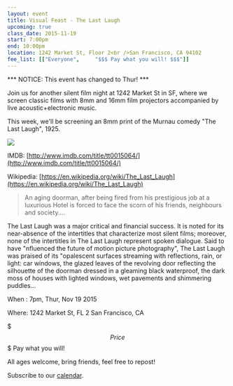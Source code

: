 ```yaml
---
layout: event
title: Visual Feast - The Last Laugh
upcoming: true
class_date: 2015-11-19
start: 7:00pm
end: 10:00pm
location: 1242 Market St, Floor 2<br />San Francisco, CA 94102
fee_list: [["Everyone", 	"$$$ Pay what you will! $$$"]]
---
```


*** NOTICE: This event has changed to Thur! ***

Join us for another silent film night at 1242 Market St in SF, where we screen classic films with 8mm and 16mm film projectors accompanied by live acoustic+electronic music.

This week, we'll be screening an 8mm print of the Murnau comedy "The Last Laugh", 1925.

![](https://upload.wikimedia.org/wikipedia/en/0/0c/Lastlaughposter.jpg)

IMDB: [http://www.imdb.com/title/tt0015064/](http://www.imdb.com/title/tt0015064/)

Wikipedia: [https://en.wikipedia.org/wiki/The_Last_Laugh](https://en.wikipedia.org/wiki/The_Last_Laugh)

> An aging doorman, after being fired from his prestigious job at a luxurious Hotel is forced to face the scorn of his friends, neighbours and society....

The Last Laugh was a major critical and financial success.  It is noted for its near-absence of the intertitles that characterize most silent films; moreover, none of the intertitles in The Last Laugh represent spoken dialogue. Said to have "nfluenced the future of motion picture photography", The Last Laugh was praised of its "opalescent surfaces streaming with reflections, rain, or light: car windows, the glazed leaves of the revolving door reflecting the silhouette of the doorman dressed in a gleaming black waterproof, the dark moss of houses with lighted windows, wet pavements and shimmering puddles...

When :
7pm, Thur, Nov 19 2015

Where:
1242 Market St, FL 2 San Francisco, CA

$$$ Price $$$
Pay what you will!

All ages welcome, bring friends, feel free to repost!


Subscribe to our [calendar](https://calendar.google.com/calendar/embed?src=gip0jbfv4sf08fb1rq14moicnc%40group.calendar.google.com&ctz=America/Los_Angeles).
